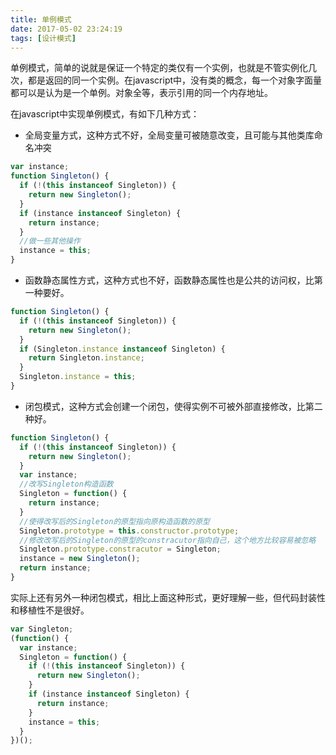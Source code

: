 ```yaml
---
title: 单例模式
date: 2017-05-02 23:24:19
tags: [设计模式]
---
```


单例模式，简单的说就是保证一个特定的类仅有一个实例，也就是不管实例化几次，都是返回的同一个实例。在javascript中，没有类的概念，每一个对象字面量都可以是认为是一个单例。对象全等，表示引用的同一个内存地址。

在javascript中实现单例模式，有如下几种方式：

* 全局变量方式，这种方式不好，全局变量可被随意改变，且可能与其他类库命名冲突

````javascript
var instance;
function Singleton() {
  if (!(this instanceof Singleton)) {
    return new Singleton();
  }
  if (instance instanceof Singleton) {
    return instance;
  }
  //做一些其他操作
  instance = this;
}
````
<!--more-->
* 函数静态属性方式，这种方式也不好，函数静态属性也是公共的访问权，比第一种要好。

````javascript
function Singleton() {
  if (!(this instanceof Singleton)) {
    return new Singleton();
  }
  if (Singleton.instance instanceof Singleton) {
    return Singleton.instance;
  }
  Singleton.instance = this;
}
````

* 闭包模式，这种方式会创建一个闭包，使得实例不可被外部直接修改，比第二种好。

````javascript
function Singleton() {
  if (!(this instanceof Singleton)) {
    return new Singleton();
  }
  var instance;
  //改写Singleton构造函数
  Singleton = function() {
    return instance;
  }
  //使得改写后的Singleton的原型指向原构造函数的原型
  Singleton.prototype = this.constructor.prototype;
  //修改改写后的Singleton的原型的constracutor指向自己，这个地方比较容易被忽略
  Singleton.prototype.constracutor = Singleton;
  instance = new Singleton();
  return instance;
}
````

  实际上还有另外一种闭包模式，相比上面这种形式，更好理解一些，但代码封装性和移植性不是很好。

````javascript
var Singleton;
(function() {
  var instance;
  Singleton = function() {
    if (!(this instanceof Singleton)) {
      return new Singleton();
    }
    if (instance instanceof Singleton) {
      return instance;
    }
    instance = this;
  }
})();
````

  ​


